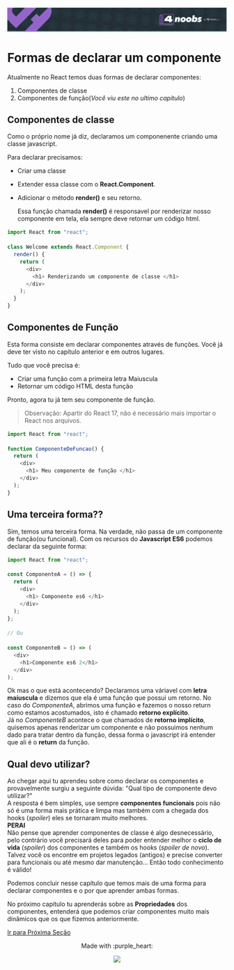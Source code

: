 <p align="center">
  <a href="https://github.com/he4rt/4noobs" target="_blank">
    <img src="../../assets/global/header-4noobs.svg">
  </a>
</p>

# Formas de declarar um componente

Atualmente no React temos duas formas de declarar componentes:

1.  Componentes de classe
2.  Componentes de função(_Você viu este no ultimo capítulo_)

## Componentes de classe

Como o próprio nome já diz, declaramos um componenente criando uma classe javascript.

Para declarar precisamos:

- Criar uma classe
- Extender essa classe com o **React.Component**.
- Adicionar o método **render()** e seu retorno.

  Essa função chamada **render()** é responsavel por renderizar nosso componente em tela, ela sempre deve retornar um código html.

```js
import React from "react";

class Welcome extends React.Component {
  render() {
    return (
      <div>
        <h1> Renderizando um componente de classe </h1>
      </div>
    );
  }
}
```

## Componentes de Função

Esta forma consiste em declarar componentes através de funções. Você já deve ter visto no capítulo anterior e em outros lugares.

Tudo que você precisa é:

- Criar uma função com a primeira letra Maiuscula
- Retornar um código HTML desta função

Pronto, agora tu já tem seu componente de função.

> Observação: Apartir do React 17, não é necessário mais importar o React nos arquivos.

```js
import React from "react";

function ComponenteDeFuncao() {
  return (
    <div>
      <h1> Meu componente de função </h1>
    </div>
  );
}
```

## Uma terceira forma??

Sim, temos uma terceira forma. Na verdade, não passa de um componente de função(ou funcional). Com os recursos do **Javascript ES6** podemos declarar da seguinte forma:

```js
import React from "react";

const ComponenteA = () => {
  return (
    <div>
      <h1> Componente es6 </h1>
    </div>
  );
};

// Ou

const ComponenteB = () => (
  <div>
    <h1>Componente es6 2</h1>
  </div>
);
```

Ok mas o que está acontecendo?
Declaramos uma váriavel com **letra maíuscula** e dizemos que ela é uma função que possui um retorno.
No caso do _ComponenteA_, abrimos uma função e fazemos o nosso return como estamos acostumados, isto é chamado **retorno explícito**. <br/> Já no _ComponenteB_ acontece o que chamados de **retorno implícito**, quisemos apenas renderizar um componente e não possuimos nenhum dado para tratar dentro da função, dessa forma o javascript irá entender que ali é o **return** da função.

## Qual devo utilizar?

Ao chegar aqui tu aprendeu sobre como declarar os componentes e provavelmente surgiu a seguinte dúvida: "Qual tipo de componente devo utilizar?" <br/>
A resposta é bem simples, use sempre **componentes funcionais** pois não só é uma forma mais prática e limpa mas também com a chegada dos hooks (_spoiler_) eles se tornaram muito melhores. <br/>
**PERAI** <br/>
Não pense que aprender componentes de classe é algo desnecessário, pelo contrário você precisará deles para poder entender melhor o **ciclo de vida** (_spoiler_) dos componentes e também os hooks (_spoiler de novo_). Talvez você os encontre em projetos legados (antigos) e precise converter para funcionais ou até mesmo dar manutenção... Então todo conhecimento é válido!

Podemos concluir nesse capítulo que temos mais de uma forma para declarar componentes e o por que aprender ambas formas.

No próximo capítulo tu aprenderás sobre as **Propriedades** dos componentes, entenderá que podemos criar componentes muito mais dinâmicos que os que fizemos anteriormente.

[Ir para Próxima Seção](./4.2-Propriedades.md)

<p align="center">Made with :purple_heart:</p>

<p align="center">
  <a href="https://github.com/he4rt/4noobs" target="_blank">
    <img src="../../assets/global/footer-4noobs.svg" width="380">
  </a>
</p>
